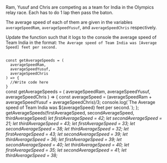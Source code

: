 Ram, Yusuf and Chris are competing as a team for India in the Olympics relay race. Each has to do 1 lap then pass the baton.

The average speed of each of them are given in the variables `averageSpeedRam`, `averageSpeedYusuf`, and `averageSpeedChris` respectively.

Update the function such that
it logs to the console the
average speed of Team India in the format: 
`The Average speed of Team India was [Average Speed] feet per second.`


<codeblock language="javascript" type="exercise" testMode="multipleInput">
<code>
const getAverageSpeeds = (
  averageSpeedRam,
  averageSpeedYusuf,
  averageSpeedChris
) => {
  //Write code here
}
</code>
<solution>
const getAverageSpeeds = (
  averageSpeedRam,
  averageSpeedYusuf,
  averageSpeedChris
) => {
  const averageSpeed = (averageSpeedRam + averageSpeedYusuf + averageSpeedChris)/3;
  console.log(`The Average speed of Team India was ${averageSpeed} feet per second.`);
};

</solution>
<testcases>
<caller>
getAverageSpeeds(firstAverageSpeed, secondAverageSpeed, thirdAverageSpeed)
</caller>
<testcase>
<i>
let firstAverageSpeed = 42;
let secondAverageSpeed = 21;
let thirdAverageSpeed = 43;
</i>
</testcase>
<testcase>
<i>
let firstAverageSpeed = 33;
let secondAverageSpeed = 38;
let thirdAverageSpeed = 32;
</i>
</testcase>
<testcase>
<i>
let firstAverageSpeed = 43;
let secondAverageSpeed = 39;
let thirdAverageSpeed = 36;
</i>
</testcase>
<testcase>
<i>
let firstAverageSpeed = 39;
let secondAverageSpeed = 40;
let thirdAverageSpeed = 40;
</i>
</testcase>
<testcase>
<i>
let firstAverageSpeed = 35;
let secondAverageSpeed = 41;
let thirdAverageSpeed = 38;
</i>
</testcase>
</testcases>
</codeblock>
